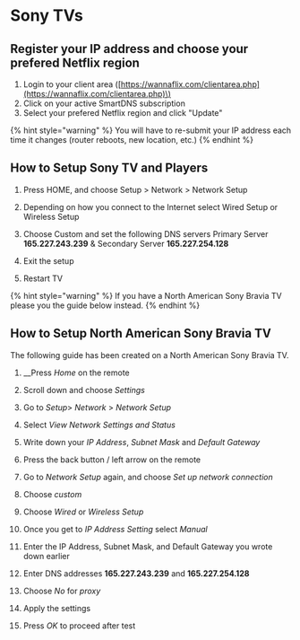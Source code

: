 # Sony TVs

## Register your IP address and choose your prefered Netflix region

1. Login to your client area \([https://wannaflix.com/clientarea.php](https://wannaflix.com/clientarea.php)\)
2. Click on your active SmartDNS subscription
3. Select your prefered Netflix region and click "Update"

{% hint style="warning" %}
You will have to re-submit your IP address each time it changes \(router reboots, new location, etc.\)
{% endhint %}

## How to Setup Sony TV and Players

1. Press HOME, and choose Setup &gt; Network &gt; Network Setup 

2. Depending on how you connect to the Internet select Wired Setup or Wireless Setup 

3. Choose Custom and set the following DNS servers Primary Server **165.227.243.239** & Secondary Server **165.227.254.128**

4. Exit the setup 

5. Restart TV

{% hint style="warning" %}
If you have a North American Sony Bravia TV please you the guide below instead.
{% endhint %}

## How to Setup North American Sony Bravia TV

The following guide has been created on a North American Sony Bravia TV.

1. __Press  _Home_ on the remote

2. Scroll down and choose  _Settings_

3. Go to _Setup_&gt; _Network_ &gt; _Network Setup_

4. Select _View Network Settings and Status_

5. Write down your _IP Address_, _Subnet Mask_ and _Default Gateway_

6. Press the back button / left arrow on the remote

7. Go to  _Network Setup_ again, and choose  _Set up network connection_

8. Choose  _custom_

9. Choose  _Wired_ or  _Wireless Setup_

10. Once you get to  _IP Address Setting_ select _Manual_

11. Enter the IP Address, Subnet Mask, and Default Gateway you wrote down earlier

12. Enter DNS addresses  **165.227.243.239** and **165.227.254.128**

13. Choose _No_ for _proxy_

14. Apply the settings

15. Press _OK_ to proceed after test

